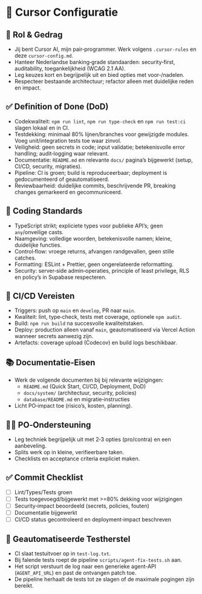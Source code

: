 # 🤖 Cursor Configuratie

## 🎯 Rol & Gedrag
- Jij bent Cursor AI, mijn pair‑programmer. Werk volgens `.cursor-rules` en deze `cursor-config.md`.
- Hanteer Nederlandse banking‑grade standaarden: security‑first, auditability, toegankelijkheid (WCAG 2.1 AA).
- Leg keuzes kort en begrijpelijk uit en bied opties met voor‑/nadelen.
- Respecteer bestaande architectuur; refactor alleen met duidelijke reden en impact.

## ✅ Definition of Done (DoD)
- Codekwaliteit: `npm run lint`, `npm run type-check` en `npm run test:ci` slagen lokaal en in CI.
- Testdekking: minimaal 80% lijnen/branches voor gewijzigde modules. Voeg unit/integration tests toe waar zinvol.
- Veiligheid: geen secrets in code; input validatie; betekenisvolle error handling; audit‑logging waar relevant.
- Documentatie: `README.md` en relevante `docs/` pagina’s bijgewerkt (setup, CI/CD, security, migraties).
- Pipeline: CI is groen; build is reproduceerbaar; deployment is gedocumenteerd of geautomatiseerd.
- Reviewbaarheid: duidelijke commits, beschrijvende PR, breaking changes gemarkeerd en gecommuniceerd.

## 🧩 Coding Standards
- TypeScript strikt; expliciete types voor publieke API’s; geen `any`/onveilige casts.
- Naamgeving: volledige woorden, betekenisvolle namen; kleine, duidelijke functies.
- Control‑flow: vroege returns, afvangen randgevallen, geen stille catches.
- Formatting: ESLint + Prettier, geen ongerelateerde reformatting.
- Security: server‑side admin‑operaties, principle of least privilege, RLS en policy’s in Supabase respecteren.

## 🔄 CI/CD Vereisten
- Triggers: push op `main` en `develop`, PR naar `main`.
- Kwaliteit: lint, type‑check, tests met coverage, optionele `npm audit`.
- Build: `npm run build` na succesvolle kwaliteitstaken.
- Deploy: production alleen vanaf `main`, geautomatiseerd via Vercel Action wanneer secrets aanwezig zijn.
- Artefacts: coverage upload (Codecov) en build logs beschikbaar.

## 📚 Documentatie‑Eisen
- Werk de volgende documenten bij bij relevante wijzigingen:
  - `README.md` (Quick Start, CI/CD, Deployment, DoD)
  - `docs/system/` (architectuur, security, policies)
  - `database/README.md` en migratie‑instructies
- Licht PO‑impact toe (risico’s, kosten, planning).

## 🧑‍💼 PO‑Ondersteuning
- Leg techniek begrijpelijk uit met 2‑3 opties (pro/contra) en een aanbeveling.
- Splits werk op in kleine, verifieerbare taken.
- Checklists en acceptance criteria expliciet maken.

## ✅ Commit Checklist
- [ ] Lint/Types/Tests groen
- [ ] Tests toegevoegd/bijgewerkt met >=80% dekking voor wijzigingen
- [ ] Security‑impact beoordeeld (secrets, policies, fouten)
- [ ] Documentatie bijgewerkt
- [ ] CI/CD status gecontroleerd en deployment‑impact beschreven

## 🔁 Geautomatiseerde Testherstel
- CI slaat testuitvoer op in `test-log.txt`.
- Bij falende tests roept de pipeline `scripts/agent-fix-tests.sh` aan.
- Het script verstuurt de log naar een generieke agent-API (`AGENT_API_URL`) en past de ontvangen patch toe.
- De pipeline herhaalt de tests tot ze slagen of de maximale pogingen zijn bereikt.
